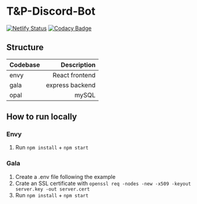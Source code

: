 # T&P-Discord-Bot

[![Netlify Status](https://api.netlify.com/api/v1/badges/6dc605e9-9e20-4ec9-bad2-f36ce8f1079b/deploy-status)](https://app.netlify.com/sites/tandp/deploys)
[![Codacy Badge](https://app.codacy.com/project/badge/Grade/570c26163c0c4e9ca72553d53eba29f1)](https://www.codacy.com/gh/BenPVandenberg/TaP-Discord-Bot/dashboard?utm_source=github.com&amp;utm_medium=referral&amp;utm_content=BenPVandenberg/TaP-Discord-Bot&amp;utm_campaign=Badge_Grade)

## Structure

| Codebase |     Description |
| :------- | --------------: |
| envy     |  React frontend |
| gala     | express backend |
| opal     |           mySQL |

## How to run locally

### Envy

1. Run ```npm install``` + ```npm start```

### Gala

1. Create a .env file following the example
2. Crate an SSL certificate with ```openssl req -nodes -new -x509 -keyout server.key -out server.cert```
3. Run ```npm install``` + ```npm start```
